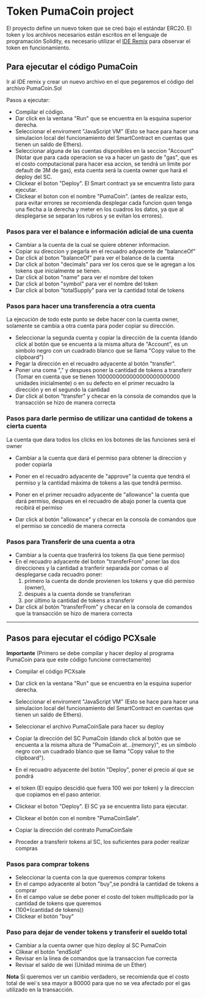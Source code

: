 # Token PumaCoin project
El proyecto define un nuevo token que se creó bajo el estándar ERC20.
El token y los archivos necesarios están escritos en el lenguaje de programación Solidity, es necesario utilizar el [IDE Remix](https://www.google.com/) para observar el token en funcionamiento.

## Para ejecutar el código PumaCoin

Ir al IDE remix y crear un nuevo archivo en el que pegaremos el código del archivo PumaCoin.Sol

Pasos a ejecutar:
* Compilar el código.
* Dar click en la ventana "Run" que se encuentra en la esquina superior derecha.
* Seleccionar el enviroment "JavaScript VM" (Esto se hace para hacer una simulacion local del funcionamiento del SmartContract en cuentas que tienen un saldo de Ethers).
* Seleccionar alguna de las cuentas disponibles en la seccion "Account" (Notar que para cada operacion se va a hacer un gasto de "gas", que es el costo computacional para hacer esa accion, se tendrá un limite por default de 3M de gas), esta cuenta será la cuenta owner que hará el deploy del SC.
* Clickear el boton "Deploy". El Smart contract ya se encuentra listo para ejecutar.
* Clickear el boton con el nombre "PumaCoin".
(antes de realizar esto, para evitar errores se recomienda desplegar cada funcion quen tenga una flecha a la derecha y meter en los cuadros los datos, ya que al desplegarse se separan los rubros y se evitan los errores).

### Pasos para ver el balance e información adicial de una cuenta

* Cambiar a la cuenta de la cual se quiere obtener informacion. 
* Copiar su direccion y pegarla en el recuadro adyacente de "balanceOf"
* Dar click al boton "balanceOf" para ver el balance de la cuenta
* Dar click al boton "decimals" para ver los ceros que se le agregan a los tokens que inicialmente se tienen.
* Dar click al boton "name" para ver el nombre del token
* Dar click al boton "symbol" para ver el nombre del token 
* Dar click al boton "totalSupply" para ver la cantidad total de tokens

### Pasos para hacer una transferencia a otra cuenta

La ejecución de todo este punto se debe hacer con la cuenta owner, solamente se cambia a otra cuenta para poder copiar su dirección.

* Seleccionar la segunda cuenta  y copiar la dirección de la cuenta (dando click al botón que se encuenta a la misma altura de "Account", es un simbolo negro con un cuadrado blanco que se llama "Copy value to the clipboard")
* Pegar la dirección en el recuadro adyacente al botón "transfer". 
* Poner una coma "," y despues poner la cantidad de tokens a transferir (Tomar en cuenta que se tienen 1000000000000000000000000 unidades inicialmente) o en su defecto en el primer recuadro la dirección y en el segundo la cantidad
* Dar click al boton "transfer" y checar en la consola de comandos que la transacción se hizo de manera correcta

### Pasos para darle permiso de utilizar una cantidad de tokens a cierta cuenta

La cuenta que dara todos los clicks en los botones de las funciones será el owner
* Cambiar a la cuenta que dará el permiso para obtener la direccion y poder copiarla

* Poner en el recuadro adyacente de "approve" la cuenta que tendrá el permiso y la cantidad máxima de tokens a las que tendrá permiso.
* Poner en el primer recuadro adyacente de "allowance" la cuenta que dará permiso, despues en el recuadro de abajo poner la cuenta que recibirá el permiso
* Dar click al botón "allowance" y checar en la consola de comandos que el permiso se concedió de manera correcta

### Pasos para Transferir de una cuenta a otra

* Cambiar a la cuenta que trasferirá los tokens (la que tiene permiso)
* En el recuadro adyacente del boton "transferFrom" poner las dos direcciones y la cantidad a tranferir separada por comas o al desplegarse cada recuadro poner:
     1. primero la cuenta de donde provienen los tokens y que dió permiso (owner),
     2. después a la cuenta donde se transferiran 
     3. por último la cantidad de tokens a transferir
* Dar click al botón "transferFrom" y checar en la consola de comandos que la transacción se hizo de manera correcta

***

## Pasos para ejecutar el código PCXsale
**Importante** (Primero se debe compilar y hacer deploy al programa PumaCoin para que este código funcione correctamente)

* Compilar el código PCXsale
* Dar click en la ventana "Run" que se encuentra en la esquina superior derecha.
* Seleccionar el enviroment "JavaScript VM" (Esto se hace para hacer una simulacion local del funcionamiento del SmartContract en cuentas que tienen un saldo de Ethers).
* Seleccionar el archivo PumaCoinSale para hacer su deploy
* Copiar la dirección del SC PumaCoin (dando click al botón que se encuenta a la misma altura de "PumaCoin at...(memory)", es un símbolo negro con un cuadrado blanco que se llama "Copy value to the clipboard").
* En el recuadro adyacente del botón "Deploy", poner el precio al que se pondrá
* el token (El equipo descidió que fuera 100 wei por token) y  la direccion que copiamos en el paso anterior.
* Clickear el boton "Deploy".
El SC ya se encuentra listo para ejecutar.

* Clickear el botón con el nombre "PumaCoinSale".
* Copiar la dirección del contrato PumaCoinSale
* Proceder a transferir tokens al SC, los suficientes para poder realizar compras

### Pasos para comprar tokens

* Seleccionar la cuenta con la que queremos comprar tokens
* En el campo adyacente al boton "buy",se pondrá la cantidad de tokens a comprar
* En el campo value se debe poner el costo del token multiplicado por la cantidad de tokens que queremos 
* (100*(cantidad de tokens))
* Clickear el botón "buy"
### Paso para dejar de vender tokens y transferir el sueldo total
* Cambiar a la cuenta owner que hizo deploy al SC PumaCoin
* Clikear el botón "endSold"
* Revisar en la linea de comandos que la transaccion fue correcta
* Revisar el saldo de wei (Unidad minima de un Ether)

 **Nota** Si queremos ver un cambio verdadero, se recomienda que 
 el costo total de wei´s sea mayor a 80000 para que no se vea 
 afectado por el gas utilizado en la transacción.
 
